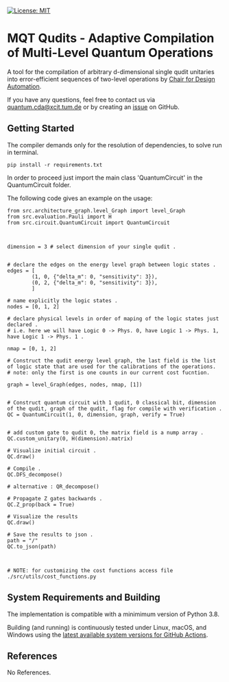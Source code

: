 
[![License: MIT](https://img.shields.io/badge/license-MIT-blue.svg?style=flat-square)](https://opensource.org/licenses/MIT)
<!--- [![Bindings](https://img.shields.io/github/workflow/status/cda-tum/ddsim/Deploy%20to%20PyPI?style=flat-square&logo=github&label=python)]()
 [![Documentation](https://img.shields.io/readthedocs/ddsim?logo=readthedocs&style=flat-square)]() 
 [![codecov](https://img.shields.io/codecov/c/github/cda-tum/)]() -->

# MQT Qudits - Adaptive Compilation of Multi-Level Quantum Operations

A tool for the compilation of arbitrary d-dimensional single qudit unitaries into error-efficient sequences of two-level operations by [Chair for Design Automation](https://www.cda.cit.tum.de/).


If you have any questions, feel free to contact us via [quantum.cda@xcit.tum.de](mailto:iic-quantum@jku.at) or by creating an [issue](https://github.com/cda-tum/qudit-compilation/issues) on GitHub.

## Getting Started

The compiler demands only for the resolution of dependencies, to solve run in terminal.
```
pip install -r requirements.txt
```
In order to proceed just import the main class 'QuantumCircuit' in the QuantumCircuit folder.


The following code gives an example on the usage:

```python3
from src.architecture_graph.level_Graph import level_Graph
from src.evaluation.Pauli import H
from src.circuit.QuantumCircuit import QuantumCircuit



dimension = 3 # select dimension of your single qudit .


# declare the edges on the energy level graph between logic states .
edges = [
        (1, 0, {"delta_m": 0, "sensitivity": 3}),
        (0, 2, {"delta_m": 0, "sensitivity": 3}),
        ]
        
# name explicitly the logic states .
nodes = [0, 1, 2]

# declare physical levels in order of maping of the logic states just declared .
# i.e. here we will have Logic 0 -> Phys. 0, have Logic 1 -> Phys. 1, have Logic 1 -> Phys. 1 .

nmap = [0, 1, 2]

# Construct the qudit energy level graph, the last field is the list of logic state that are used for the calibrations of the operations.
# note: only the first is one counts in our current cost fucntion.

graph = level_Graph(edges, nodes, nmap, [1])


# Construct quantum circuit with 1 qudit, 0 classical bit, dimension of the qudit, graph of the qudit, flag for compile with verification .
QC = QuantumCircuit(1, 0, dimension, graph, verify = True)


# add custom gate to qudit 0, the matrix field is a nump array .
QC.custom_unitary(0, H(dimension).matrix)

# Visualize initial circuit .
QC.draw()

# Compile .
QC.DFS_decompose()

# alternative : QR_decompose()

# Propagate Z gates backwards .
QC.Z_prop(back = True)

# Visualize the results
QC.draw()

# Save the results to json .
path = "/"
QC.to_json(path)



# NOTE: for customizing the cost functions access file ./src/utils/cost_functions.py

```

## System Requirements and Building

The implementation is compatible with a minimimum version of Python 3.8.

Building (and running) is continuously tested under Linux, macOS, and Windows using the [latest available system versions for GitHub Actions](https://github.com/actions/virtual-environments).

## References

No References.
